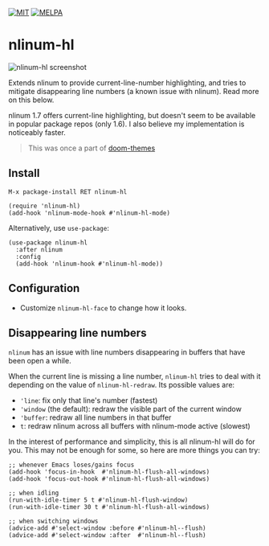[![MIT](https://img.shields.io/badge/license-MIT-green.svg)](./LICENSE)
[![MELPA](http://melpa.org/packages/solaire-mode-badge.svg)](http://melpa.org/#/solaire-mode)

# nlinum-hl

![nlinum-hl screenshot](/../screenshots/nlinum-hl.png)

Extends nlinum to provide current-line-number highlighting, and tries to
mitigate disappearing line numbers (a known issue with nlinum). Read more on
this below.

nlinum 1.7 offers current-line highlighting, but doesn't seem to be available in
popular package repos (only 1.6). I also believe my implementation is noticeably
faster.

> This was once a part of [doom-themes]

## Install

`M-x package-install RET nlinum-hl`

```emacs-lisp
(require 'nlinum-hl)
(add-hook 'nlinum-mode-hook #'nlinum-hl-mode)
```

Alternatively, use `use-package`:

```emacs-lisp
(use-package nlinum-hl
  :after nlinum
  :config
  (add-hook 'nlinum-hook #'nlinum-hl-mode))
```

## Configuration

+ Customize `nlinum-hl-face` to change how it looks.


## Disappearing line numbers

`nlinum` has an issue with line numbers disappearing in buffers that have been
open a while.

When the current line is missing a line number, `nlinum-hl` tries to deal with
it depending on the value of `nlinum-hl-redraw`. Its possible values are:

+ `'line`: fix only that line's number (fastest)
+ `'window` (the default): redraw the visible part of the current window
+ `'buffer`: redraw all line numbers in that buffer
+ `t`: redraw nlinum across all buffers with nlinum-mode active (slowest)

In the interest of performance and simplicity, this is all nlinum-hl will do for
you. This may not be enough for some, so here are more things you can try:

```emacs-lisp
;; whenever Emacs loses/gains focus
(add-hook 'focus-in-hook  #'nlinum-hl-flush-all-windows)
(add-hook 'focus-out-hook #'nlinum-hl-flush-all-windows)

;; when idling
(run-with-idle-timer 5 t #'nlinum-hl-flush-window)
(run-with-idle-timer 30 t #'nlinum-hl-flush-all-windows)

;; when switching windows
(advice-add #'select-window :before #'nlinum-hl--flush)
(advice-add #'select-window :after  #'nlinum-hl--flush)
```


[doom-themes]: https://github.com/hlissner/emacs-doom-themes
